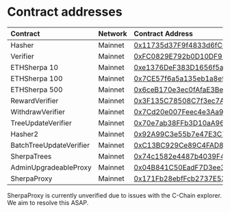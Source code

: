 # Contract addresses

| Contract | Network | Contract Address |
| :--- | :--- | :--- |
| Hasher | Mainnet | [0x11735d37F9f4833d6fC6C81634e24D5CE25AfE1D](https://cchain.explorer.avax.network/address/0x11735d37F9f4833d6fC6C81634e24D5CE25AfE1D/transactions) |
| Verifier | Mainnet | [0xFC0829E792b0D10DF95B895d56FaD4712DA30B25](https://cchain.explorer.avax.network/address/0xFC0829E792b0D10DF95B895d56FaD4712DA30B25/transactions) |
| ETHSherpa 10 | Mainnet | [0xe1376DeF383D1656f5a40B6ba31F8C035BFc26Aa](https://cchain.explorer.avax.network/address/0xe1376DeF383D1656f5a40B6ba31F8C035BFc26Aa/transactions) |
| ETHSherpa 100 | Mainnet | [0x7CE57f6a5a135eb1a8e9640Af1eff9665ade00D9](https://cchain.explorer.avax.network/address/0x7CE57f6a5a135eb1a8e9640Af1eff9665ade00D9/transactions) |
| ETHSherpa 500 | Mainnet | [0x6ceB170e3ec0fAfaE3Be5A02FEFb81F524FE85C5](https://cchain.explorer.avax.network/address/0x6ceB170e3ec0fAfaE3Be5A02FEFb81F524FE85C5/transactions) |
| RewardVerifier | Mainnet | [0x3F135C78508C7f3ec7Ac055f7BDc0139a9691041](https://cchain.explorer.avax.network/address/0x3F135C78508C7f3ec7Ac055f7BDc0139a9691041/transactions) |
| WithdrawVerifier | Mainnet | [0x7Cd20e007Feec4e3Aa9a93fA7087f6588C642411](https://cchain.explorer.avax.network/address/0x7Cd20e007Feec4e3Aa9a93fA7087f6588C642411/transactions) |
| TreeUpdateVerifier | Mainnet | [0x70e7ab38FFb3D10aA96CEB9c9Cc3Ec79c9A49E87](https://cchain.explorer.avax.network/address/0x70e7ab38FFb3D10aA96CEB9c9Cc3Ec79c9A49E87/transactions) |
| Hasher2 | Mainnet | [0x92A99C3e55b7e47E3C76Ff8D24B508f99B316E12](https://cchain.explorer.avax.network/address/0x92A99C3e55b7e47E3C76Ff8D24B508f99B316E12/transactions) |
| BatchTreeUpdateVerifier | Mainnet | [0xC13BC929Ce89C4FAD812fBdbB98D920C1547050c](https://cchain.explorer.avax.network/address/0xC13BC929Ce89C4FAD812fBdbB98D920C1547050c/transactions) |
| SherpaTrees | Mainnet | [0x74c1582e4487b4039F4203F4DC64cE5150E2Ae46](https://cchain.explorer.avax.network/address/0x74c1582e4487b4039F4203F4DC64cE5150E2Ae46/transactions) |
| AdminUpgradeableProxy | Mainnet | [0x04B841C50EadF7D3ee3cDaaF384Db961A3ACD61B](https://cchain.explorer.avax.network/address/0x04B841C50EadF7D3ee3cDaaF384Db961A3ACD61B/transactions) |
| SherpaProxy | Mainnet | [0x171Fb28ebfFcb2737E530E1Fd48CB4Ef12E5031e](https://cchain.explorer.avax.network/address/0x171Fb28ebfFcb2737E530E1Fd48CB4Ef12E5031e/transactions) |

SherpaProxy is currently unverified due to issues with the C-Chain explorer. We aim to resolve this ASAP.

